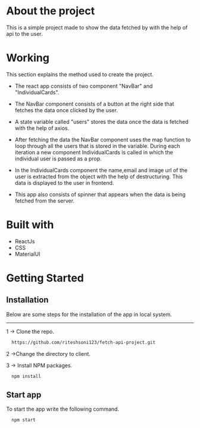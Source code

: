 # About the project

This is a simple project made to show the data fetched by with
the help of api to the user.

# Working

This section explains the method used to create the project.

- The react app consists of two component "NavBar" and
  "IndividualCards".

- The NavBar component consists of a button at the right side
  that fetches the data once clicked by the user.

- A state variable called "users" stores the data once
  the data is fetched with the help of axios.

- After fetching the data the NavBar component uses the map
  function to loop through all the users that is stored in the
  variable. During each iteration a new component IndividualCards
  is called in which the individual user is passed as a prop.

- In the IndividualCards component the name,email and image url
  of the user is extracted from the object with the help of
  destructuring. This data is displayed to the user in frontend.

- This app also consists of spinner that appears when the data
  is being fetched from the server.

# Built with

- ReactJs
- CSS
- MaterialUI

# Getting Started

## Installation

Below are some steps for the installation of the app in local system.

---

1 -> Clone the repo.

```bash
  https://github.com/riteshsoni123/fetch-api-project.git
```

2 ->Change the directory to client.

3 -> Install NPM packages.

```bash
  npm install
```

## Start app

To start the app write the following command.

```bash
  npm start
```
